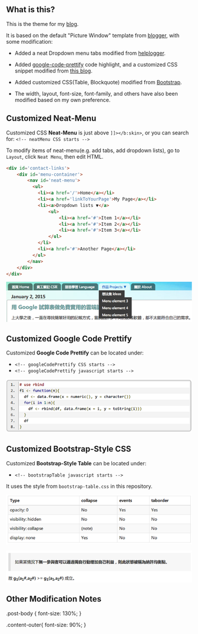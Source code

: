 ## What is this?

This is the theme for my [blog](http://blog.chunnorris.cc/).

It is based on the default "Picture Window" template from [blogger](https://www.blogger.com/home), with some modification:

- Added a neat Dropdown menu tabs modified from [helplogger](http://helplogger.blogspot.in/2014/02/add-a-neat-css-dropdown-menu-in-blogger.html).

- Added [google-code-prettify](https://code.google.com/p/google-code-prettify) code highlight, and a customized CSS snippet modified from [this blog](http://eric0806.blogspot.tw/2014/04/blogger-google-code-prettify.html).

- Added customized CSS(Table, Blockquote) modified from [Bootstrap](http://getbootstrap.com/).

- The width, layout, font-size, font-family, and others have also been modified based on my own preference.


## Customized Neat-Menu

Customized CSS **Neat-Menu** is just above `]]></b:skin>`, or you can search for: `<!-- neatMenu CSS starts -->`

To modify items of neat-menu(e.g. add tabs, add dropdown lists), go to `Layout`, click `Neat Menu`, then edit HTML.

```html
<div id='contact-links'>
    <div id='menu-container'>
        <nav id='neat-menu'>
          <ul>
            <li><a href='/'>Home</a></li>
            <li><a href='linkToYourPage'>My Page</a></li>
            <li><a>Dropdown lists ▼</a>
                <ul>
                    <li><a href='#'>Item 1</a></li>
                    <li><a href='#'>Item 2</a></li>
                    <li><a href='#'>Item 3</a></li>
                </ul>
            </li>
            <li><a href='#'>Another Page</a></li>
          </ul>
        </nav>
    </div>
</div>
```

![](demo/neat-menu.png)


## Customized Google Code Prettify

Customized **Google Code Prettify** can be located under:

- `<!-- googleCodePrettify CSS starts -->`
- `<!-- googleCodePrettify javascript starts -->`

![](demo/google-code-prettify.png)


## Customized Bootstrap-Style CSS

Customized **Bootstrap-Style Table** can be located under:

- `<!-- bootstrapTable javascript starts -->`

It uses the style from `bootstrap-table.css` in this repository.

![](demo/bootstrap-table.png)

![](demo/blockquote.png)

## Other Modification Notes

.post-body {
  font-size: 130%;
}

.content-outer{
  font-size: 90%;
}
